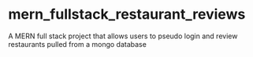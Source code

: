 # mern_fullstack_restaurant_reviews
A MERN full stack project that allows users to pseudo login and review restaurants pulled from a mongo database
